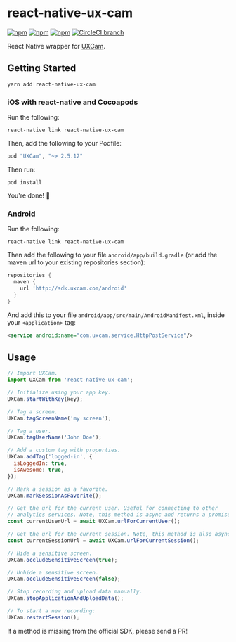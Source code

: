 # react-native-ux-cam

[![npm](https://img.shields.io/npm/v/react-native-ux-cam.svg)](https://www.npmjs.com/package/react-native-ux-cam)
[![npm](https://img.shields.io/npm/dt/react-native-ux-cam.svg)](https://www.npmjs.com/package/react-native-ux-cam)
[![npm](https://img.shields.io/npm/l/react-native-ux-cam.svg)](https://github.com/negativetwelve/react-native-ux-cam/blob/master/LICENSE)
[![CircleCI branch](https://img.shields.io/circleci/project/github/negativetwelve/react-native-ux-cam/master.svg)](https://circleci.com/gh/negativetwelve/react-native-ux-cam)

React Native wrapper for [UXCam](https://uxcam.com).

## Getting Started

```shell
yarn add react-native-ux-cam
```

### iOS with react-native and Cocoapods

Run the following:

```shell
react-native link react-native-ux-cam
```

Then, add the following to your Podfile:

```ruby
pod "UXCam", "~> 2.5.12"
```

Then run:

```shell
pod install
```

You're done! :tada:

### Android

Run the following:

```shell
react-native link react-native-ux-cam
```

Then add the following to your file `android/app/build.gradle` (or add the maven url to your existing repositories section):

```gradle
repositories {
  maven {
    url 'http://sdk.uxcam.com/android'
  }
}
```

And add this to your file `android/app/src/main/AndroidManifest.xml`, inside your `<application>` tag:

```xml
<service android:name="com.uxcam.service.HttpPostService"/>
```

## Usage

```js
// Import UXCam.
import UXCam from 'react-native-ux-cam';

// Initialize using your app key.
UXCam.startWithKey(key);

// Tag a screen.
UXCam.tagScreenName('my screen');

// Tag a user.
UXCam.tagUserName('John Doe');

// Add a custom tag with properties.
UXCam.addTag('logged-in', {
  isLoggedIn: true,
  isAwesome: true,
});

// Mark a session as a favorite.
UXCam.markSessionAsFavorite();

// Get the url for the current user. Useful for connecting to other
// analytics services. Note, this method is async and returns a promise.
const currentUserUrl = await UXCam.urlForCurrentUser();

// Get the url for the current session. Note, this method is also async.
const currentSessionUrl = await UXCam.urlForCurrentSession();

// Hide a sensitive screen.
UXCam.occludeSensitiveScreen(true);

// Unhide a sensitive screen.
UXCam.occludeSensitiveScreen(false);

// Stop recording and upload data manually.
UXCam.stopApplicationAndUploadData();

// To start a new recording:
UXCam.restartSession();
```

If a method is missing from the official SDK, please send a PR!
